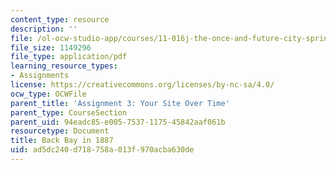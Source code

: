 ```yaml
---
content_type: resource
description: ''
file: /ol-ocw-studio-app/courses/11-016j-the-once-and-future-city-spring-2015/ad5dc240d718758a013f970acba630de_MIT11_016JS15_Change.pdf
file_size: 1149296
file_type: application/pdf
learning_resource_types:
- Assignments
license: https://creativecommons.org/licenses/by-nc-sa/4.0/
ocw_type: OCWFile
parent_title: 'Assignment 3: Your Site Over Time'
parent_type: CourseSection
parent_uid: 94eadc85-e005-7537-1175-45842aaf061b
resourcetype: Document
title: Back Bay in 1887
uid: ad5dc240-d718-758a-013f-970acba630de
---
```

